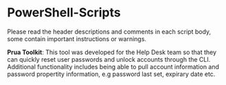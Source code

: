 # PowerShell-Scripts


Please read the header descriptions and comments in each script body, some contain important instructions or warnings.

<b>Prua Toolkit</b>: This tool was developed for the Help Desk team so that they can quickly reset user passwords and unlock accounts through the CLI. Additional 
functionality includes being able to pull account information and password propertity information, e.g password last set, expirary date etc. 
